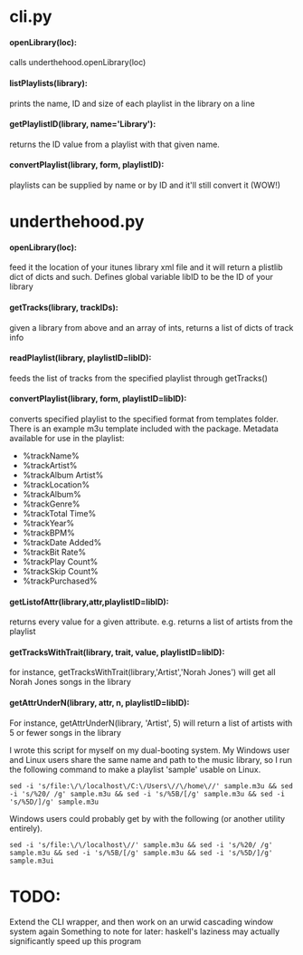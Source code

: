 # cli.py

#### openLibrary(loc):
calls underthehood.openLibrary(loc)

#### listPlaylists(library):
prints the name, ID and size of each playlist in the library on a line

#### getPlaylistID(library, name='Library'):
returns the ID value from a playlist with that given name.

#### convertPlaylist(library, form, playlistID):
playlists can be supplied by name or by ID and it'll still convert it (WOW!)

# underthehood.py

#### openLibrary(loc):
feed it the location of your itunes library xml file and it will return a plistlib dict of dicts and such. Defines global variable libID to be the ID of your library

#### getTracks(library, trackIDs):
given a library from above and an array of ints, returns a list of dicts of track info

#### readPlaylist(library, playlistID=libID):
feeds the list of tracks from the specified playlist through getTracks()

#### convertPlaylist(library, form, playlistID=libID):
converts specified playlist to the specified format from templates folder. There is an example m3u template included with the package.
Metadata available for use in the playlist:
- %trackName%
- %trackArtist%
- %trackAlbum Artist%
- %trackLocation%
- %trackAlbum%
- %trackGenre%
- %trackTotal Time%
- %trackYear%
- %trackBPM%
- %trackDate Added%
- %trackBit Rate%
- %trackPlay Count%
- %trackSkip Count%
- %trackPurchased%

#### getListofAttr(library,attr,playlistID=libID):
returns every value for a given attribute. e.g. returns a list of artists from the playlist

#### getTracksWithTrait(library, trait, value, playlistID=libID):
for instance, getTracksWithTrait(library,'Artist','Norah Jones') will get all Norah Jones songs in the library

#### getAttrUnderN(library, attr, n, playlistID=libID):
For instance, getAttrUnderN(library, 'Artist', 5) will return a list of artists with 5 or fewer songs in the library

I wrote this script for myself on my dual-booting system. My Windows user and Linux users share the same name and path to the music library, so I run the following command to make a playlist 'sample' usable on Linux.

```sed -i 's/file:\/\/localhost\/C:\/Users\//\/home\//' sample.m3u && sed -i 's/%20/ /g' sample.m3u && sed -i 's/%5B/[/g' sample.m3u && sed -i 's/%5D/]/g' sample.m3u```

Windows users could probably get by with the following (or another utility entirely).

```sed -i 's/file:\/\/localhost\//' sample.m3u && sed -i 's/%20/ /g' sample.m3u && sed -i 's/%5B/[/g' sample.m3u && sed -i 's/%5D/]/g' sample.m3ui```

# TODO:
Extend the CLI wrapper, and then work on an urwid cascading window system again
Something to note for later: haskell's laziness may actually significantly speed up this program
